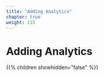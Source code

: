 ```yaml
---
title: "Adding Analytics"
chapter: true
weight: 115
---
```


# Adding Analytics

{{% children showhidden="false" %}}
